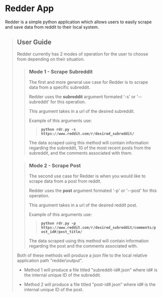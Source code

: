 # Redder App
Redder is a simple python application which allows users to easily scrape and save data from reddit to their local system.

> ## User Guide
> Redder currently has 2 modes of operation for the user to choose from depending on their situation.
>> ### Mode 1 - Scrape Subreddit
>> The first and more general use case for Redder is to scrape data from a specific subreddit.
>>
>> Redder uses the **subreddit** argument formated '-s' or '--subreddit' for this operation.
>>
>> This argument takes in a url of the desired subreddit.
>>
>> Example of this arguments use:
>>> **`python rdr.py -s https://www.reddit.com/r/desired_subreddit/`**
>>
>> The data scraped using this method will contain information regarding the subreddit, 10 of the most recent posts from the subreddit, and the comments associated with them.
>
>> ### Mode 2 - Scrape Post
>> The second use case for Redder is when you would like to scrape data from a post from reddit.
>>
>> Redder uses the **post** argument formated '-p' or '--post' for this operation.
>>
>> This argument takes in a url of the desired reddit post.
>>
>> Example of this arguments use:
>>> **`python rdr.py -p https://www.reddit.com/r/desired_subreddit/comments/post_id#/post_title/`**
>>
>> The data scraped using this method will contain information regarding the post and the comments associated with.
>
> Both of these methods will produce a json file to the local relative application path "redder\output\".
>
>* Method 1 will produce a file titled "subreddit-id#.json" where id# is the internal unique ID of the subreddit.
>
>* Method 2 will produce a file titled "post-id#.json" where id# is the internal unique ID of the post.